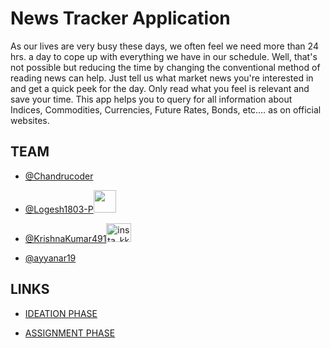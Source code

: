 # News Tracker Application

As our lives are very busy these days, we often feel we need more than 24 hrs. a day to cope up with everything we have in our schedule. Well, that's not possible but reducing the time by changing the conventional method of reading news can help. Just tell us what market news you're interested in and get a quick peek for the day. Only read what you feel is relevant and save your time. This app helps you to query for all information about Indices, Commodities, Currencies, Future Rates, Bonds, etc.… as on official websites.

## TEAM

- [@Chandrucoder](https://github.com/Chandrucoder)

- [@Logesh1803-P](https://github.com/Logesh1803-P)<img src="https://cdn-icons-png.flaticon.com/512/5065/5065181.png" width="36px">

- [@KrishnaKumar491](https://github.com/KrishnaKumar491)<img src="https://cdn-icons-png.flaticon.com/512/2111/2111463.png" alt="insta_kk" height="30" width="40" /></a>

- [@ayyanar19](https://github.com/ayyanar19)

## LINKS
- [IDEATION PHASE](https://github.com/IBM-EPBL/IBM-Project-13534-1659520517/tree/main/Ideation%20phase)

- [ASSIGNMENT PHASE](https://github.com/IBM-EPBL/IBM-Project-13534-1659520517/tree/main/Assignments)
